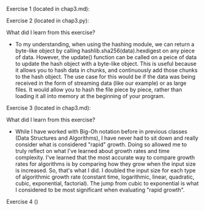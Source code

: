 Exercise 1 (located in chap3.md):



Exercise 2 (located in chap3.py):

What did I learn from this exercise?
- To my understanding, when using the hashing module, we can return a byte-like object by calling hashlib.sha256(data).hexdigest on any piece of data.
However, the update() function can be called on a peice of data to update the hash object with a byte-like object. This is useful because it allows you to hash data in chunks, and continuously add those chunks to the hash object. The use case for this would be if the data was being received in the form of streaming data (like our example) or as large files. It would allow you to hash the file piece by piece, rather than loading it all into memory at the beginning of your program.

Exercise 3 (located in chap3.md):

What did I learn from this exercise?
- While I have worked with Big-Oh notation before in previous classes (Data Structures and Algorithms), I have never had to sit down and really consider what is considered "rapid" growth. Doing so allowed me to truly reflect on what I've learned about growth rates and time complexity. I've learned that the most accurate way to compare growth rates for algorithms is by comparing how they grow when the input size is increased. So, that's what I did. I doubled the input size for each type of algorithmic growth rate (constant time, logarithmic, linear, quadratic, cubic, exponential, factorial). The jump from cubic to exponential is what I considered to be most significant when evaluating "rapid growth".

Exercise 4 ()